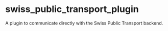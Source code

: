 # swiss_public_transport_plugin

A plugin to communicate directly with the Swiss Public Transport backend.

